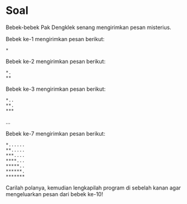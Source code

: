 # Soal
Bebek-bebek Pak Dengklek senang mengirimkan pesan misterius.

Bebek ke-1 mengirimkan pesan berikut:

```
*
```

Bebek ke-2 mengirimkan pesan berikut:

```
*.
**
```

Bebek ke-3 mengirimkan pesan berikut:

```
*..
**.
***
```

...

Bebek ke-7 mengirimkan pesan berikut:

```
*......
**.....
***....
****...
*****..
******.
*******
```

Carilah polanya, kemudian lengkapilah program di sebelah kanan agar mengeluarkan pesan dari bebek ke-10!
